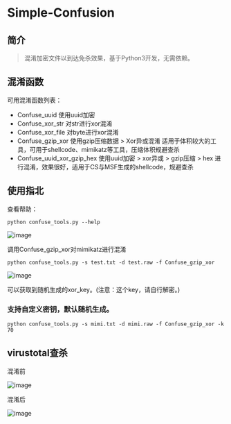 # Simple-Confusion
## 简介

> 混淆加密文件以到达免杀效果，基于Python3开发，无需依赖。

## 混淆函数
可用混淆函数列表：

- Confuse_uuid 使用uuid加密
- Confuse_xor_str 对str进行xor混淆
- Confuse_xor_file 对byte进行xor混淆
- Confuse_gzip_xor 使用gzip压缩数据 > Xor异或混淆 适用于体积较大的工具，可用于shellcode、mimikatz等工具，压缩体积规避查杀
- Confuse_uuid_xor_gzip_hex 使用uuid加密 > xor异或 > gzip压缩 > hex 进行混淆，效果很好，适用于CS与MSF生成的shellcode，规避查杀

## 使用指北
查看帮助：

```
python confuse_tools.py --help
```

![image](https://github.com/Xi0ngFeng/Simple-Confusion/blob/2364937d643b6e997580860156942c2f0a9475c0/.readme/Help.png)

调用Confuse_gzip_xor对mimikatz进行混淆

```
python confuse_tools.py -s test.txt -d test.raw -f Confuse_gzip_xor
```

![image](https://github.com/Xi0ngFeng/Simple-Confusion/blob/2364937d643b6e997580860156942c2f0a9475c0/.readme/Demo.png)

可以获取到随机生成的xor_key。(注意：这个key，请自行解密。)

### 支持自定义密钥，默认随机生成。

```
python confuse_tools.py -s mimi.txt -d mimi.raw -f Confuse_gzip_xor -k 70
```

## virustotal查杀

混淆前

![image](https://github.com/Xi0ngFeng/Simple-Confusion/blob/2364937d643b6e997580860156942c2f0a9475c0/.readme/BeforeConfusion.png)

混淆后

![image](https://github.com/Xi0ngFeng/Simple-Confusion/blob/2364937d643b6e997580860156942c2f0a9475c0/.readme/AfterConfusion.png)
